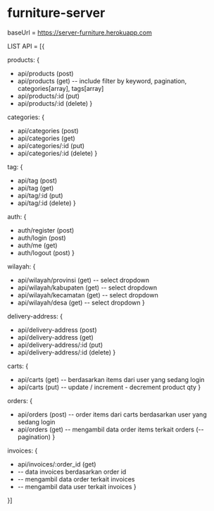 # furniture-server
 
baseUrl = https://server-furniture.herokuapp.com
 
LIST API = [{

  products: {
  - api/products (post)
  - api/products (get) -- include filter by keyword, pagination, categories[array], tags[array]
  - api/products/:id (put)
  - api/products/:id (delete)
  }

  categories: {
  - api/categories (post)
  - api/categories (get)
  - api/categories/:id (put)
  - api/categories/:id (delete)
  }

  tag: {
  - api/tag (post)
  - api/tag (get)
  - api/tag/:id (put)
  - api/tag/:id (delete)
  }

  auth: {
  - auth/register (post)
  - auth/login (post)
  - auth/me (get)
  - auth/logout (post)
  }

  wilayah: {
  - api/wilayah/provinsi (get) -- select dropdown
  - api/wilayah/kabupaten (get) -- select dropdown
  - api/wilayah/kecamatan (get) -- select dropdown
  - api/wilayah/desa (get) -- select dropdown
  }

  delivery-address: {
  - api/delivery-address (post) 
  - api/delivery-address (get)
  - api/delivery-address/:id (put)
  - api/delivery-address/:id (delete)
  }

  carts: {
  - api/carts (get) -- berdasarkan items dari user yang sedang login
  - api/carts (put) -- update / increment - decrement product qty
  }

  orders: {
  - api/orders (post) -- order items dari carts berdasarkan user yang sedang login
  - api/orders (get) -- mengambil data order items terkait orders (-- pagination)
  }

  invoices: {
  - api/invoices/:order_id (get) 
  - -- data invoices berdasarkan order id 
  - -- mengambil data order terkait invoices 
  - -- mengambil data user terkait invoices
  }
  
}]
